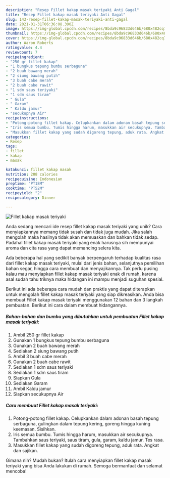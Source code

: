 ```yaml
---
description: "Resep Fillet kakap masak teriyaki Anti Gagal"
title: "Resep Fillet kakap masak teriyaki Anti Gagal"
slug: 143-resep-fillet-kakap-masak-teriyaki-anti-gagal
date: 2021-01-31T06:36:08.390Z
image: https://img-global.cpcdn.com/recipes/8bda9c96833d646b/680x482cq70/fillet-kakap-masak-teriyaki-foto-resep-utama.jpg
thumbnail: https://img-global.cpcdn.com/recipes/8bda9c96833d646b/680x482cq70/fillet-kakap-masak-teriyaki-foto-resep-utama.jpg
cover: https://img-global.cpcdn.com/recipes/8bda9c96833d646b/680x482cq70/fillet-kakap-masak-teriyaki-foto-resep-utama.jpg
author: Aaron Roberts
ratingvalue: 4.4
reviewcount: 7
recipeingredient:
- "250 gr fillet kakap"
- "1 bungkus tepung bumbu serbaguna"
- "2 buah bawang merah"
- "2 siung bawang putih"
- "3 buah cabe merah"
- "2 buah cabe rawit"
- "1 sdm saus teriyaki"
- "1 sdm saus tiram"
- " Gula"
- " Garam"
- " Kaldu jamur"
- "secukupnya Air"
recipeinstructions:
- "Potong-potong fillet kakap. Celupkankan dalam adonan basah tepung serbaguna, gulingkan dalam tepung kering, goreng hingga kuning keemasan. Sisihkan."
- "Iris semua bumbu. Tumis hingga harum, masukkan air secukupnya. Tambahkan saus teriyaki, saus tiram, gula, garam, kaldu jamur. Tes rasa."
- "Masukkan fillet kakap yang sudah digoreng tepung, aduk rata. Angkat dan sajikan."
categories:
- Resep
tags:
- fillet
- kakap
- masak

katakunci: fillet kakap masak 
nutrition: 208 calories
recipecuisine: Indonesian
preptime: "PT18M"
cooktime: "PT52M"
recipeyield: "2"
recipecategory: Dinner

---
```



![Fillet kakap masak teriyaki](https://img-global.cpcdn.com/recipes/8bda9c96833d646b/680x482cq70/fillet-kakap-masak-teriyaki-foto-resep-utama.jpg)

Anda sedang mencari ide resep fillet kakap masak teriyaki yang unik? Cara menyiapkannya memang tidak susah dan tidak juga mudah. Jika salah mengolah maka hasilnya tidak akan memuaskan dan bahkan tidak sedap. Padahal fillet kakap masak teriyaki yang enak harusnya sih mempunyai aroma dan cita rasa yang dapat memancing selera kita.

Ada beberapa hal yang sedikit banyak berpengaruh terhadap kualitas rasa dari fillet kakap masak teriyaki, mulai dari jenis bahan, selanjutnya pemilihan bahan segar, hingga cara membuat dan menyajikannya. Tak perlu pusing kalau mau menyiapkan fillet kakap masak teriyaki enak di rumah, karena asal sudah tahu triknya maka hidangan ini mampu menjadi suguhan spesial.




Berikut ini ada beberapa cara mudah dan praktis yang dapat diterapkan untuk mengolah fillet kakap masak teriyaki yang siap dikreasikan. Anda bisa membuat Fillet kakap masak teriyaki menggunakan 12 bahan dan 3 langkah pembuatan. Berikut ini cara dalam membuat hidangannya.

<!--inarticleads1-->

##### Bahan-bahan dan bumbu yang dibutuhkan untuk pembuatan Fillet kakap masak teriyaki:

1. Ambil 250 gr fillet kakap
1. Gunakan 1 bungkus tepung bumbu serbaguna
1. Gunakan 2 buah bawang merah
1. Sediakan 2 siung bawang putih
1. Ambil 3 buah cabe merah
1. Gunakan 2 buah cabe rawit
1. Sediakan 1 sdm saus teriyaki
1. Sediakan 1 sdm saus tiram
1. Siapkan  Gula
1. Sediakan  Garam
1. Ambil  Kaldu jamur
1. Siapkan secukupnya Air




<!--inarticleads2-->

##### Cara membuat Fillet kakap masak teriyaki:

1. Potong-potong fillet kakap. Celupkankan dalam adonan basah tepung serbaguna, gulingkan dalam tepung kering, goreng hingga kuning keemasan. Sisihkan.
1. Iris semua bumbu. Tumis hingga harum, masukkan air secukupnya. Tambahkan saus teriyaki, saus tiram, gula, garam, kaldu jamur. Tes rasa.
1. Masukkan fillet kakap yang sudah digoreng tepung, aduk rata. Angkat dan sajikan.




Gimana nih? Mudah bukan? Itulah cara menyiapkan fillet kakap masak teriyaki yang bisa Anda lakukan di rumah. Semoga bermanfaat dan selamat mencoba!
